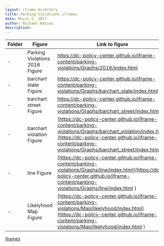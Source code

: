 ```yaml
---
layout: iframe-directory
title: Parking Violations iframes
date: March 5, 2017
author: Michael Watson
description:
---
```



|Folder|Figure|Link to figure|
|-|-|-|
| - | Parking Violations 2016 Figure|[https://dc-policy-center.github.io/iframe-content/parking-violations/Graphs/2016/index.html ](https://dc-policy-center.github.io/iframe-content/parking-violations/Graphs/2016/index.html)|
| - | barchart state Figure|[https://dc-policy-center.github.io/iframe-content/parking-violations/Graphs/barchart_state/index.html ](https://dc-policy-center.github.io/iframe-content/parking-violations/Graphs/barchart_state/index.html )|
| - | barchart street Figure|[https://dc-policy-center.github.io/iframe-content/parking-violations/Graphs/barchart_street/index.html ](https://dc-policy-center.github.io/iframe-content/parking-violations/Graphs/barchart_violation/index.html )|
| - | barchart violation Figure|[https://dc-policy-center.github.io/iframe-content/parking-violations/Graphs/barchart_violation/index.html](https://dc-policy-center.github.io/iframe-content/parking-violations/Graphs/barchart_street/index.html )|
| - | line Figure|[https://dc-policy-center.github.io/iframe-content/parking-violations/Graphs/line/index.html](https://dc-policy-center.github.io/iframe-content/parking-violations/Graphs/line/index.html )|
| - | Likelyhood Map Figure|[https://dc-policy-center.github.io/iframe-content/parking-violations/Map/likelyhood/index.html](https://dc-policy-center.github.io/iframe-content/parking-violations/Map/likelyhood/index.html )|

[iframes](../iframe-content/iframe-content-base-directory)
